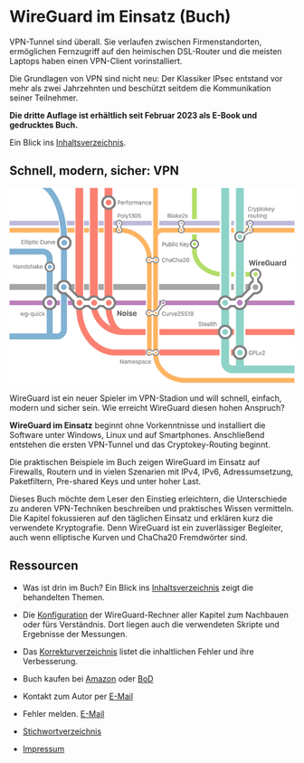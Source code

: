 # WireGuard im Einsatz (Buch)

VPN-Tunnel sind &uuml;berall. Sie verlaufen zwischen Firmenstandorten, erm&ouml;glichen Fernzugriff auf den heimischen DSL-Router und die meisten Laptops haben einen VPN-Client vorinstalliert.

Die Grundlagen von VPN sind nicht neu: Der Klassiker IPsec entstand vor mehr als zwei Jahrzehnten und besch&uuml;tzt seitdem die Kommunikation seiner Teilnehmer.

__Die dritte Auflage ist erh&auml;ltlich seit Februar 2023 als E-Book und gedrucktes Buch.__

Ein Blick ins [Inhaltsverzeichnis](Inhaltsverzeichnis.md).


## Schnell, modern, sicher: VPN

![Cover image](images/cover.png)

WireGuard ist ein neuer Spieler im VPN-Stadion und will schnell, einfach, modern und sicher sein. Wie erreicht WireGuard diesen hohen Anspruch?

__WireGuard im Einsatz__ beginnt ohne Vorkenntnisse und installiert die Software unter Windows, Linux und auf Smartphones. Anschlie&szlig;end entstehen die ersten VPN-Tunnel und das Cryptokey-Routing beginnt.

Die praktischen Beispiele im Buch zeigen WireGuard im Einsatz auf Firewalls, Routern und in vielen Szenarien mit IPv4, IPv6, Adressumsetzung, Paketfiltern, Pre-shared Keys und unter hoher Last.

Dieses Buch m&ouml;chte dem Leser den Einstieg erleichtern, die Unterschiede zu anderen VPN-Techniken beschreiben und praktisches Wissen vermitteln. Die Kapitel fokussieren auf den t&auml;glichen Einsatz und erkl&auml;ren kurz die verwendete Kryptografie. Denn WireGuard ist ein zuverl&auml;ssiger Begleiter, auch wenn elliptische Kurven und ChaCha20 Fremdw&ouml;rter sind.


## Ressourcen

* Was ist drin im Buch? Ein Blick ins [Inhaltsverzeichnis](Inhaltsverzeichnis.md) zeigt die behandelten Themen.

* Die [Konfiguration](Kapitel/) der WireGuard-Rechner aller Kapitel zum Nachbauen oder f&uuml;rs Verst&auml;ndnis. Dort liegen auch die verwendeten Skripte und Ergebnisse der Messungen.

* Das [Korrekturverzeichnis](errata.pdf) listet die inhaltlichen Fehler und ihre Verbesserung.

* Buch kaufen bei [Amazon](https://www.amazon.de/dp/3751935746) oder [BoD](https://www.bod.de/buchshop/wireguard-im-einsatz-markus-stubbig-9783751935746)

* Kontakt zum Autor per [E-Mail](mailto:wireguard.buch@gmail.com)

* Fehler melden. [E-Mail](mailto:wireguard.buch@gmail.com?subject=Fehler)

* [Stichwortverzeichnis](Stichwortverzeichnis.pdf)

* [Impressum](Impressum.md)
